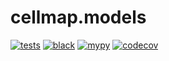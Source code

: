 # cellmap.models

[![tests](https://github.com/rhoadesScholar/cellmap.models/actions/workflows/tests.yaml/badge.svg)](https://github.com/rhoadesScholar/cellmap.models/actions/workflows/tests.yaml)
[![black](https://github.com/rhoadesScholar/cellmap.models/actions/workflows/black.yaml/badge.svg)](https://github.com/rhoadesScholar/cellmap.models/actions/workflows/black.yaml)
[![mypy](https://github.com/rhoadesScholar/cellmap.models/actions/workflows/mypy.yaml/badge.svg)](https://github.com/rhoadesScholar/cellmap.models/actions/workflows/mypy.yaml)
[![codecov](https://codecov.io/gh/rhoadesScholar/cellmap.models/branch/main/graph/badge.svg)](https://codecov.io/gh/rhoadesScholar/cellmap.models)
